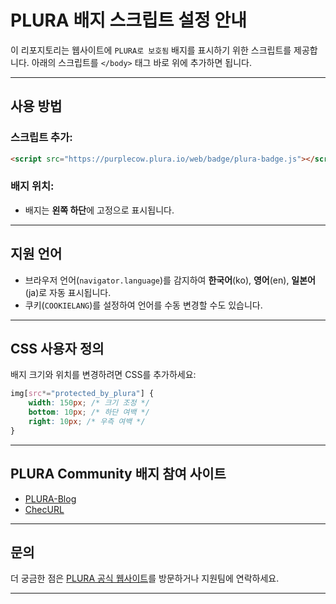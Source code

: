 # PLURA 배지 스크립트 설정 안내

이 리포지토리는 웹사이트에 `PLURA로 보호됨` 배지를 표시하기 위한 스크립트를 제공합니다. 아래의 스크립트를 `</body>` 태그 바로 위에 추가하면 됩니다.

---

## **사용 방법**

### 스크립트 추가:
```html
<script src="https://purplecow.plura.io/web/badge/plura-badge.js"></script>
```

### 배지 위치:
- 배지는 **왼쪽 하단**에 고정으로 표시됩니다.

---

## **지원 언어**
- 브라우저 언어(`navigator.language`)를 감지하여 **한국어**(ko), **영어**(en), **일본어**(ja)로 자동 표시됩니다.
- 쿠키(`COOKIELANG`)를 설정하여 언어를 수동 변경할 수도 있습니다.

---

## **CSS 사용자 정의**
배지 크기와 위치를 변경하려면 CSS를 추가하세요:
```css
img[src*="protected_by_plura"] {
    width: 150px; /* 크기 조정 */
    bottom: 10px; /* 하단 여백 */
    right: 10px; /* 우측 여백 */
}
```

---

## **PLURA Community 배지 참여 사이트**
- [PLURA-Blog](https://newblog.plura.io)
- [ChecURL](https://checurl.site)

---

## **문의**
더 궁금한 점은 [PLURA 공식 웹사이트](https://www.plura.io)를 방문하거나 지원팀에 연락하세요.

---

